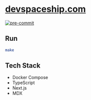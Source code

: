 # [devspaceship.com](https://devspaceship.com)

[![pre-commit](https://img.shields.io/badge/pre--commit-enabled-brightgreen?logo=pre-commit)](https://github.com/pre-commit/pre-commit)

## Run

```bash
make
```

## Tech Stack

- Docker Compose
- TypeScript
- Next.js
- MDX
